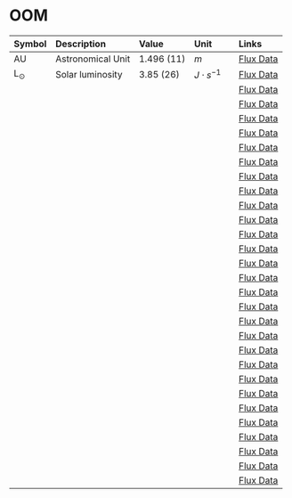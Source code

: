 # OOM


|	Symbol		    | Description  | Value | Unit |   | Links
|:--------------|:----------------------|:--------------|:----------|:--------------|:--------------|
|	AU         			|	Astronomical Unit	|	1.496 (11)	|	$m$            	|				|  [Flux Data](/_includes/test.html)   |
|	L$_{\odot}$			|	Solar luminosity 	|	3.85 (26) 	|	$J\cdot s^{-1}$	|				|  [Flux Data](/_includes/test.html)   |
|	           			|	                 	|	          	|	               	|				|  [Flux Data](/_includes/test.html)   |
|	           			|	                 	|	          	|	               	|				|  [Flux Data](/_includes/test.html)   |
|	           			|	                 	|	          	|	               	|				|  [Flux Data](/_includes/test.html)   |
|	           			|	                 	|	          	|	               	|				|  [Flux Data](/_includes/test.html)   |
|	           			|	                 	|	          	|	               	|				|  [Flux Data](/_includes/test.html)   |
|	           			|	                 	|	          	|	               	|				|  [Flux Data](/_includes/test.html)   |
|	           			|	                 	|	          	|	               	|				|  [Flux Data](/_includes/test.html)   |
|	           			|	                 	|	          	|	               	|				|  [Flux Data](/_includes/test.html)   |
|	           			|	                 	|	          	|	               	|				|  [Flux Data](/_includes/test.html)   |
|	           			|	                 	|	          	|	               	|				|  [Flux Data](/_includes/test.html)   |
|	           			|	                 	|	          	|	               	|				|  [Flux Data](/_includes/test.html)   |
|	           			|	                 	|	          	|	               	|				|  [Flux Data](/_includes/test.html)   |
|	           			|	                 	|	          	|	               	|				|  [Flux Data](/_includes/test.html)   |
|	           			|	                 	|	          	|	               	|				|  [Flux Data](/_includes/test.html)   |
|	           			|	                 	|	          	|	               	|				|  [Flux Data](/_includes/test.html)   |
|	           			|	                 	|	          	|	               	|				|  [Flux Data](/_includes/test.html)   |
|	           			|	                 	|	          	|	               	|				|  [Flux Data](/_includes/test.html)   |
|	           			|	                 	|	          	|	               	|				|  [Flux Data](/_includes/test.html)   |
|	           			|	                 	|	          	|	               	|				|  [Flux Data](/_includes/test.html)   |
|	           			|	                 	|	          	|	               	|				|  [Flux Data](/_includes/test.html)   |
|	           			|	                 	|	          	|	               	|				|  [Flux Data](/_includes/test.html)   |
|	           			|	                 	|	          	|	               	|				|  [Flux Data](/_includes/test.html)   |
|	           			|	                 	|	          	|	               	|				|  [Flux Data](/_includes/test.html)   |
|	           			|	                 	|	          	|	               	|				|  [Flux Data](/_includes/test.html)   |
|	           			|	                 	|	          	|	               	|				|  [Flux Data](/_includes/test.html)   |
|	           			|	                 	|	          	|	               	|				|  [Flux Data](/_includes/test.html)   |
|	           			|	                 	|	          	|	               	|				|  [Flux Data](/_includes/test.html)   |
|	           			|	                 	|	          	|	               	|				|  [Flux Data](/_includes/test.html)   |

